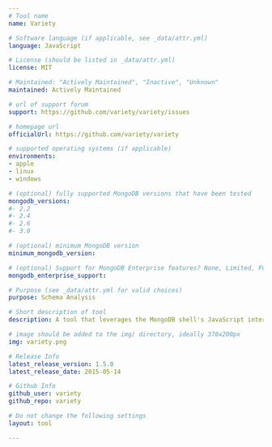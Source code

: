 ```yaml
---
# Tool name
name: Variety

# Software language (if applicable, see _data/attr.yml)
language: JavaScript

# License (should be listed in _data/attr.yml)
license: MIT

# Maintained: "Actively Maintained", "Inactive", "Unknown"
maintained: Actively Maintained

# url of support forum
support: https://github.com/variety/variety/issues

# homepage url
officialUrl: https://github.com/variety/variety

# supported operating systems (if applicable)
environments:
- apple
- linux
- windows

# (optional) fully supported MongoDB versions that have been tested
mongodb_versions:
#- 2.2
#- 2.4
#- 2.6
#- 3.0

# (optional) minimum MongoDB version
minimum_mongodb_version:

# (optional) Support for MongoDB Enterprise features? None, Limited, Full
mongodb_enterprise_support: 

# Purpose (see _data/attr.yml for valid choices)
purpose: Schema Analysis

# Short description of tool
description: A tool that leverages the MongoDB shell's JavaScript interface to analyze your "schema" and identify outliers.

# image should be added to the img/ directory, ideally 370x200px
img: variety.png

# Release Info
latest_release_version: 1.5.0
latest_release_date: 2015-05-14

# Github Info
github_user: variety
github_repo: variety

# Do not change the following settings
layout: tool

---
```


